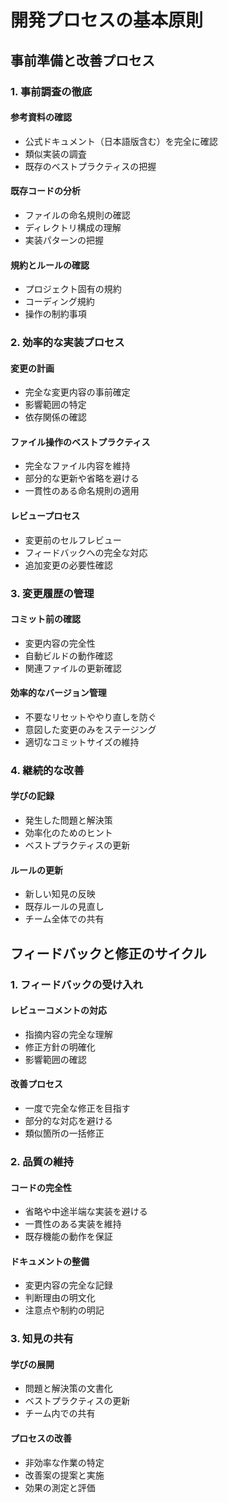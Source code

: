 # 開発プロセスの基本原則

## 事前準備と改善プロセス

### 1. 事前調査の徹底

#### 参考資料の確認
- 公式ドキュメント（日本語版含む）を完全に確認
- 類似実装の調査
- 既存のベストプラクティスの把握

#### 既存コードの分析
- ファイルの命名規則の確認
- ディレクトリ構成の理解
- 実装パターンの把握

#### 規約とルールの確認
- プロジェクト固有の規約
- コーディング規約
- 操作の制約事項

### 2. 効率的な実装プロセス

#### 変更の計画
- 完全な変更内容の事前確定
- 影響範囲の特定
- 依存関係の確認

#### ファイル操作のベストプラクティス
- 完全なファイル内容を維持
- 部分的な更新や省略を避ける
- 一貫性のある命名規則の適用

#### レビュープロセス
- 変更前のセルフレビュー
- フィードバックへの完全な対応
- 追加変更の必要性確認

### 3. 変更履歴の管理

#### コミット前の確認
- 変更内容の完全性
- 自動ビルドの動作確認
- 関連ファイルの更新確認

#### 効率的なバージョン管理
- 不要なリセットややり直しを防ぐ
- 意図した変更のみをステージング
- 適切なコミットサイズの維持

### 4. 継続的な改善

#### 学びの記録
- 発生した問題と解決策
- 効率化のためのヒント
- ベストプラクティスの更新

#### ルールの更新
- 新しい知見の反映
- 既存ルールの見直し
- チーム全体での共有

## フィードバックと修正のサイクル

### 1. フィードバックの受け入れ

#### レビューコメントの対応
- 指摘内容の完全な理解
- 修正方針の明確化
- 影響範囲の確認

#### 改善プロセス
- 一度で完全な修正を目指す
- 部分的な対応を避ける
- 類似箇所の一括修正

### 2. 品質の維持

#### コードの完全性
- 省略や中途半端な実装を避ける
- 一貫性のある実装を維持
- 既存機能の動作を保証

#### ドキュメントの整備
- 変更内容の完全な記録
- 判断理由の明文化
- 注意点や制約の明記

### 3. 知見の共有

#### 学びの展開
- 問題と解決策の文書化
- ベストプラクティスの更新
- チーム内での共有

#### プロセスの改善
- 非効率な作業の特定
- 改善案の提案と実施
- 効果の測定と評価